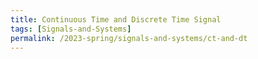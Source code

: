 ```yaml
---
title: Continuous Time and Discrete Time Signal
tags: [Signals-and-Systems]
permalink: /2023-spring/signals-and-systems/ct-and-dt
---
```

